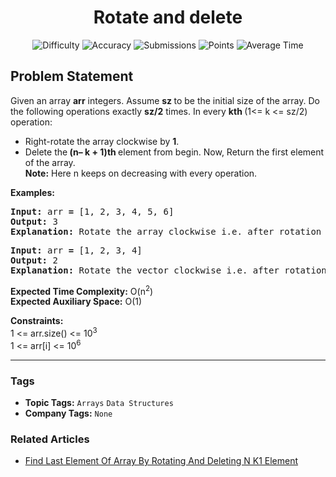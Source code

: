 <h1 align="center">Rotate and delete</h1>

<p align="center">
  <img alt="Difficulty" title="Difficulty" src="https://custom-icon-badges.demolab.com/badge/Difficulty: Medium-1F222E?style=for-the-badge&logoColor=white&logo=fire"/>
  <img alt="Accuracy" title="Accuracy" src="https://custom-icon-badges.demolab.com/badge/Accuracy: 20.63%25-1F222E?style=for-the-badge&logoColor=white&logo=target"/>
  <img alt="Submissions" title="Submissions" src="https://custom-icon-badges.demolab.com/badge/Submissions: 58K+-1F222E?style=for-the-badge&logoColor=white&logo=repo"/>
  <img alt="Points" title="Points" src="https://custom-icon-badges.demolab.com/badge/Points: 4-1F222E?style=for-the-badge&logoColor=white&logo=award"/>
  <img alt="Average Time" title="Average Time" src="https://custom-icon-badges.demolab.com/badge/Average%20Time: N/A-1F222E?style=for-the-badge&logoColor=white&logo=clock"/>
</p>

## Problem Statement

Given an array <b>arr</b> integers. Assume <b>sz </b>to be the initial size of the array. Do the following operations exactly <b>sz/2</b> times. In every <b>kth </b>(1<= k <= sz/2) operation:

- Right-rotate the array clockwise by <b>1</b>.
- Delete the<b> (n– k + 1)th </b>element from begin.
Now, Return the first element of the array.<br><b>Note:</b> Here n keeps on decreasing with every operation.

<b>Examples:</b>

<pre><b>Input: </b>arr<b> = </b>[1, 2, 3, 4, 5, 6]
<b>Output: </b>3
<b>Explanation: </b>Rotate the array clockwise i.e. after rotation the array arr = [6, 1, 2, 3, 4, 5] and delete the last element that is 5 that will be arr = [6, 1, 2, 3, 4]. Again rotate the array for the second time and deletes the second last element that is 2 that will be A = [4, 6, 1, 3], doing similar operation when we perform 4th operation, 4th last element does not exist. Then we deletes 1st element ie 1 that will be arr = [3, 6]. So, continuing this procedure the last element in arr is 2. So, the output will be 3.</pre>

<pre><b>Input: </b>arr<b> = </b>[1, 2, 3, 4]
<b>Output: </b>2
<b>Explanation:</b> Rotate the vector clockwise i.e. after rotation the vector arr = [4, 1, 2, 3] and delete the last element that is 3 that will be arr = [4, 1, 2]. After doing all the operations, the output will be 2.</pre>

<b>Expected Time Complexity:</b> O(n<sup>2</sup>)<br><b>Expected Auxiliary Space:</b> O(1)

<b>Constraints:</b><br>1 <= arr.size() <= 10<sup>3</sup><br>1 <= arr[i] <= 10<sup>6</sup>


<hr>

### Tags
- **Topic Tags:** `Arrays` `Data Structures`
- **Company Tags:** `None`

### Related Articles
- [Find Last Element Of Array By Rotating And Deleting N K1 Element](https://www.geeksforgeeks.org/find-last-element-of-array-by-rotating-and-deleting-n-k1-element/)
